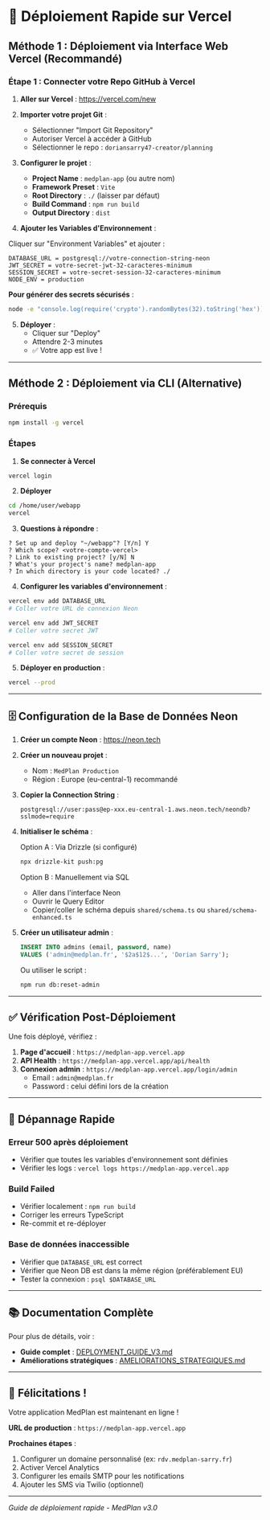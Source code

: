 # 🚀 Déploiement Rapide sur Vercel

## Méthode 1 : Déploiement via Interface Web Vercel (Recommandé)

### Étape 1 : Connecter votre Repo GitHub à Vercel

1. **Aller sur Vercel** : https://vercel.com/new
2. **Importer votre projet Git** :
   - Sélectionner "Import Git Repository"
   - Autoriser Vercel à accéder à GitHub
   - Sélectionner le repo : `doriansarry47-creator/planning`

3. **Configurer le projet** :
   - **Project Name** : `medplan-app` (ou autre nom)
   - **Framework Preset** : `Vite`
   - **Root Directory** : `./` (laisser par défaut)
   - **Build Command** : `npm run build`
   - **Output Directory** : `dist`

4. **Ajouter les Variables d'Environnement** :

Cliquer sur "Environment Variables" et ajouter :

```
DATABASE_URL = postgresql://votre-connection-string-neon
JWT_SECRET = votre-secret-jwt-32-caracteres-minimum
SESSION_SECRET = votre-secret-session-32-caracteres-minimum
NODE_ENV = production
```

**Pour générer des secrets sécurisés** :
```bash
node -e "console.log(require('crypto').randomBytes(32).toString('hex'))"
```

5. **Déployer** :
   - Cliquer sur "Deploy"
   - Attendre 2-3 minutes
   - ✅ Votre app est live !

---

## Méthode 2 : Déploiement via CLI (Alternative)

### Prérequis
```bash
npm install -g vercel
```

### Étapes

1. **Se connecter à Vercel**
```bash
vercel login
```

2. **Déployer**
```bash
cd /home/user/webapp
vercel
```

3. **Questions à répondre** :
```
? Set up and deploy "~/webapp"? [Y/n] Y
? Which scope? <votre-compte-vercel>
? Link to existing project? [y/N] N
? What's your project's name? medplan-app
? In which directory is your code located? ./
```

4. **Configurer les variables d'environnement** :
```bash
vercel env add DATABASE_URL
# Coller votre URL de connexion Neon

vercel env add JWT_SECRET
# Coller votre secret JWT

vercel env add SESSION_SECRET
# Coller votre secret de session
```

5. **Déployer en production** :
```bash
vercel --prod
```

---

## 🗄️ Configuration de la Base de Données Neon

1. **Créer un compte Neon** : https://neon.tech
2. **Créer un nouveau projet** :
   - Nom : `MedPlan Production`
   - Région : Europe (eu-central-1) recommandé
3. **Copier la Connection String** :
   ```
   postgresql://user:pass@ep-xxx.eu-central-1.aws.neon.tech/neondb?sslmode=require
   ```
4. **Initialiser le schéma** :
   
   Option A : Via Drizzle (si configuré)
   ```bash
   npx drizzle-kit push:pg
   ```
   
   Option B : Manuellement via SQL
   - Aller dans l'interface Neon
   - Ouvrir le Query Editor
   - Copier/coller le schéma depuis `shared/schema.ts` ou `shared/schema-enhanced.ts`

5. **Créer un utilisateur admin** :
   ```sql
   INSERT INTO admins (email, password, name)
   VALUES ('admin@medplan.fr', '$2a$12$...', 'Dorian Sarry');
   ```
   
   Ou utiliser le script :
   ```bash
   npm run db:reset-admin
   ```

---

## ✅ Vérification Post-Déploiement

Une fois déployé, vérifiez :

1. **Page d'accueil** : `https://medplan-app.vercel.app`
2. **API Health** : `https://medplan-app.vercel.app/api/health`
3. **Connexion admin** : `https://medplan-app.vercel.app/login/admin`
   - Email : `admin@medplan.fr`
   - Password : celui défini lors de la création

---

## 🔧 Dépannage Rapide

### Erreur 500 après déploiement
- Vérifier que toutes les variables d'environnement sont définies
- Vérifier les logs : `vercel logs https://medplan-app.vercel.app`

### Build Failed
- Vérifier localement : `npm run build`
- Corriger les erreurs TypeScript
- Re-commit et re-déployer

### Base de données inaccessible
- Vérifier que `DATABASE_URL` est correct
- Vérifier que Neon DB est dans la même région (préférablement EU)
- Tester la connexion : `psql $DATABASE_URL`

---

## 📚 Documentation Complète

Pour plus de détails, voir :
- **Guide complet** : [DEPLOYMENT_GUIDE_V3.md](./DEPLOYMENT_GUIDE_V3.md)
- **Améliorations stratégiques** : [AMELIORATIONS_STRATEGIQUES.md](./AMELIORATIONS_STRATEGIQUES.md)

---

## 🎉 Félicitations !

Votre application MedPlan est maintenant en ligne !

**URL de production** : `https://medplan-app.vercel.app`

**Prochaines étapes** :
1. Configurer un domaine personnalisé (ex: `rdv.medplan-sarry.fr`)
2. Activer Vercel Analytics
3. Configurer les emails SMTP pour les notifications
4. Ajouter les SMS via Twilio (optionnel)

---

*Guide de déploiement rapide - MedPlan v3.0*
